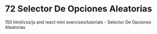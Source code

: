 # 72 Selector De Opciones Aleatorias
 150 html/css/js and react mini exercises/tutorials - Selector De Opciones Aleatorias
